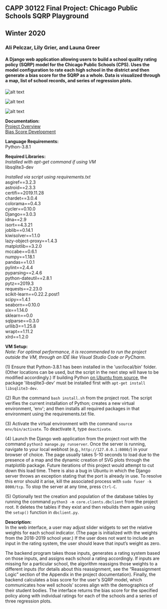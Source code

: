 ## CAPP 30122 Final Project: Chicago Public Schools SQRP Playground
## Winter 2020
### Ali Pelczar, Lily Grier, and Launa Greer
 
#### A Django web application allowing users to build a school quality rating policy (SQRP) model for the Chicago Public Schools (CPS). Uses the model configuration to rate each high school in the district and then generate a bias score for the SQRP as a whole.  Data is visualized through a map, list of school records, and series of regression plots.

![alt text](sqrp/static/img/Configure_Model.JPG "Configure Model")

![alt text](sqrp/static/img/View_Results.JPG "View Results")

![alt text](sqrp/static/img/View_Bias_Score.JPG "View Bias Score")

**Documentation:**  
[Project Overview](apelczar-launagreer-lilygrier.pdf)  
[Bias Score Development](core/docs/bias_score_dev.pdf)

**Language Requirements:**  
Python-3.8.1

**Required Libraries:**  
*Installed with apt-get command if using VM*  
libsqlite3-dev  

*Installed via script using requirements.txt*  
asgiref==3.2.3  
astroid==2.3.3  
certifi==2019.11.28  
chardet==3.0.4  
colorama==0.4.3  
cycler==0.10.0  
Django==3.0.3  
idna==2.9  
isort==4.3.21  
joblib==0.14.1  
kiwisolver==1.1.0  
lazy-object-proxy==1.4.3  
matplotlib==3.2.0  
mccabe==0.6.1  
numpy==1.18.1  
pandas==1.0.1  
pylint==2.4.4  
pyparsing==2.4.6  
python-dateutil==2.8.1  
pytz==2019.3  
requests==2.23.0  
scikit-learn==0.22.2.post1  
scipy==1.4.1  
seaborn==0.10.0  
six==1.14.0  
sklearn==0.0  
sqlparse==0.3.0  
urllib3==1.25.8  
wrapt==1.11.2  
xlrd==1.2.0

**VM Setup:**  
*Note: For optimal performance, it is recommended to run the project outside the VM, through an IDE like Visual Studio Code or PyCharm.*

(1) Ensure that Python-3.8.1 has been installed in the 'usr/local/bin' folder.
(Other locations can be used, but the script in the next step will have to be
modified accordingly.) If building Python [on Ubuntu from source](https://linuxize.com/post/how-to-install-python-3-7-on-ubuntu-18-04/),
the package 'libsqlite3-dev' must be installed first with `apt-get install libsqlite3-dev`.

(2) Run the command `bash install.sh` from the project root. The script verifies the
current installation of Python; creates a new virtual environment, 'env'; and
then installs all required packages in that environment using the requirements.txt file.

(3) Activate the virtual environment with the command `source env/bin/activate`.
To deactivate it, type `deactivate`.

(4) Launch the Django web application from the project root with the
command `python3 manage.py runserver`. Once the server is running,
navigate to your local webhost (e.g., `http://127.0.0.1:8000/`) in your browser of 
choice. The page usually takes 5-10 seconds to load due to the presence of a 
map and the dynamic creation of SVG plots through the matplotlib package. Future
iterations of this project would attempt to cut down this load time. There is 
also a bug in Ubuntu in which the Django server throws an exception stating that 
the port is already in use. To resolve this error should it arise, kill the 
associated process with `sudo fuser -k 8000/tcp`. To stop the server at any 
time, press `Ctrl-C`.

(5) Optionally test the creation and population of the database tables by 
running the command `python3 -m core.clients.dbclient` from the project root.
It deletes the tables if they exist and then rebuilds them again using the 
`setup()` function in `dbclient.py`.

**Description:**  
In the web interface, a user may adjust slider widgets to set the 
relative weights for each school indicator. (The page is initialized with the
weights from the 2018-2019 school year.) If the user does not want to include an
input in the rating system, the user should leave that input’s weight as zero.

The backend program takes those inputs, generates a rating system based on those
inputs, and assigns each school a rating accordingly. If inputs are missing for
a particular school, the algorithm reassigns those weights to a different inputs
(for details about this reassignment, see the “Reassignment Logic” section of
the Appendix in the project documentation). Finally, the backend calculates 
a bias score for the user's SQRP model, which communicates how well schools’ 
scores align with the demographics of their student bodies. The interface 
returns the bias score for the specified policy along with individual ratings 
for each of the schools and a series of three regression plots.